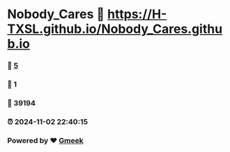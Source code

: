 # Nobody_Cares :link: https://H-TXSL.github.io/Nobody_Cares.github.io 
### :page_facing_up: [5](https://H-TXSL.github.io/Nobody_Cares.github.io/tag.html) 
### :speech_balloon: 1 
### :hibiscus: 39194 
### :alarm_clock: 2024-11-02 22:40:15 
### Powered by :heart: [Gmeek](https://github.com/Meekdai/Gmeek)
